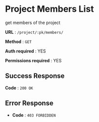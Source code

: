 # Project Members List

get members of the project

**URL** : `/project/:pk/members/`

**Method** : `GET`

**Auth required** : YES

**Permissions required** : YES

## Success Response

**Code** : `200 OK`

## Error Response

* **Code** : `403 FORBIDDEN`
